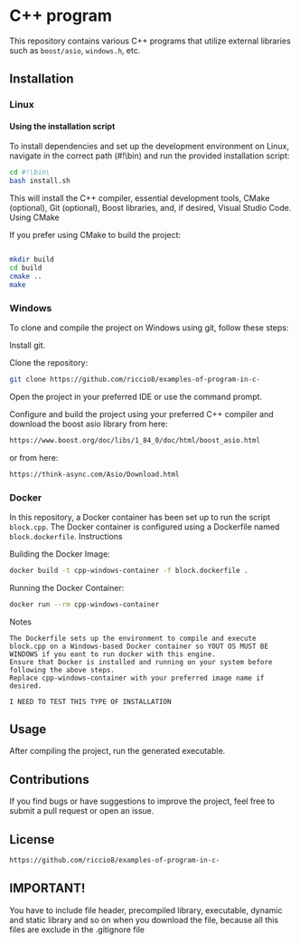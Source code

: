 # C++ program

This repository contains various C++ programs that utilize external libraries such as `boost/asio`, `windows.h`, etc.

## Installation

### Linux

#### Using the installation script

To install dependencies and set up the development environment on Linux, navigate in the correct path (#!\bin) and run the provided installation script:

```bash
cd #!\bin\
bash install.sh
```

This will install the C++ compiler, essential development tools, CMake (optional), Git (optional), Boost libraries, and, if desired, Visual Studio Code.
Using CMake

If you prefer using CMake to build the project:

```bash

mkdir build
cd build
cmake ..
make
```
### Windows

To clone and compile the project on Windows using git, follow these steps:

Install git.

Clone the repository:

```bash
git clone https://github.com/riccio8/examples-of-program-in-c-
```

Open the project in your preferred IDE or use the command prompt.

Configure and build the project using your preferred C++ compiler and download the boost asio library from here:

```bash
https://www.boost.org/doc/libs/1_84_0/doc/html/boost_asio.html
```

or from here:

```bash
https://think-async.com/Asio/Download.html
```

### Docker

In this repository, a Docker container has been set up to run the script `block.cpp`. The Docker container is configured using a Dockerfile named `block.dockerfile`.
Instructions

Building the Docker Image:

```bash
docker build -t cpp-windows-container -f block.dockerfile .
```

Running the Docker Container:

```bash
docker run --rm cpp-windows-container
```
Notes

    The Dockerfile sets up the environment to compile and execute block.cpp on a Windows-based Docker container so YOUT OS MUST BE WINDOWS if you eant to run docker with this engine.
    Ensure that Docker is installed and running on your system before following the above steps.
    Replace cpp-windows-container with your preferred image name if desired.
    
`I NEED TO TEST THIS TYPE OF INSTALLATION`

## Usage

After compiling the project, run the generated executable. 

## Contributions

If you find bugs or have suggestions to improve the project, feel free to submit a pull request or open an issue.


## License

```bash 
https://github.com/riccio8/examples-of-program-in-c-
```


## IMPORTANT!

You have to include file header, precompiled library, executable, dynamic and static library and so on when you download the file, because all this files are exclude in the .gitignore file
